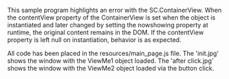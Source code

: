 This sample program highlights an error with the SC.ContainerView. When the contentView property of the ContainerView is set when the object is instantiated and later changed by setting the nowshowing property at runtime, the original content remains in the DOM.  If the contentView property is left null on instantiation, behavior is as expected.

All code has been placed in the resources/main_page.js file.
The 'init.jpg' shows the window with the ViewMe1 object loaded.  The 'after click.jpg' shows the window with the ViewMe2 object loaded via the button click.
 
